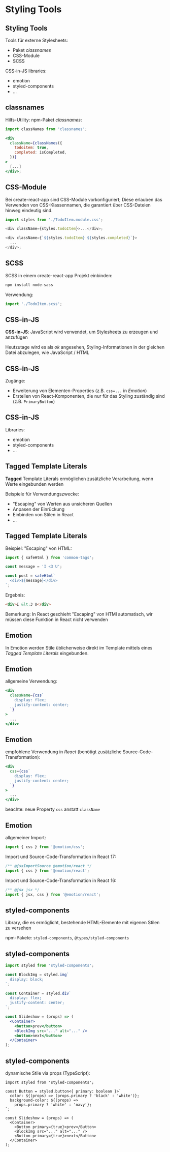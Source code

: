 # Styling Tools

## Styling Tools

Tools für externe Stylesheets:

- Paket _classnames_
- CSS-Module
- SCSS

CSS-in-JS libraries:

- emotion
- styled-components
- ...

## classnames

Hilfs-Utility: npm-Paket _classnames_:

```jsx
import classNames from 'classnames';

<div
  className={classNames({
    todoitem: true,
    completed: isCompleted,
  })}
>
  [...]
</div>;
```

## CSS-Module

Bei create-react-app sind CSS-Module vorkonfiguriert; Diese erlauben das Verwenden von CSS-Klassennamen, die garantiert über CSS-Dateien hinweg eindeutig sind.

```js
import styles from './TodoItem.module.css';

<div className={styles.todoItem}>...</div>;

<div className={`${styles.todoItem} ${styles.completed}`}>
  ...
</div>;
```

## SCSS

SCSS in einem create-react-app Projekt einbinden:

```bash
npm install node-sass
```

Verwendung:

```js
import './TodoItem.scss';
```

## CSS-in-JS

**CSS-in-JS**: JavaScript wird verwendet, um Stylesheets zu erzeugen und anzufügen

Heutzutage wird es als _ok_ angesehen, Styling-Informationen in der gleichen Datei abzulegen, wie JavaScript / HTML

## CSS-in-JS

Zugänge:

- Erweiterung von Elementen-Properties (z.B. `css=...` in _Emotion_)
- Erstellen von React-Komponenten, die nur für das Styling zuständig sind (z.B. `PrimaryButton`)

## CSS-in-JS

Libraries:

- emotion
- styled-components
- ...

## Tagged Template Literals

**Tagged** Template Literals ermöglichen zusätzliche Verarbeitung, wenn Werte eingebunden werden

Beispiele für Verwendungszwecke:

- "Escaping" von Werten aus unsicheren Quellen
- Anpasen der Einrückung
- Einbinden von Stilen in React
- ...

## Tagged Template Literals

Beispiel: "Escaping" von HTML:

```js
import { safeHtml } from 'common-tags';

const message = 'I <3 U';

const post = safeHtml`
  <div>${message}</div>
`;
```

Ergebnis:

```html
<div>I &lt;3 U</div>
```

Bemerkung: In React geschieht "Escaping" von HTMl automatisch, wir müssen diese Funktion in React nicht verwenden

## Emotion

In Emotion werden Stile üblicherweise direkt im Template mittels eines _Tagged Template Literals_ eingebunden.

## Emotion

allgemeine Verwendung:

```jsx
<div
  className={css`
    display: flex;
    justify-content: center;
  `}
>
  ...
</div>
```

## Emotion

empfohlene Verwendung in _React_ (benötigt zusätzliche Source-Code-Transformation):

```jsx
<div
  css={css`
    display: flex;
    justify-content: center;
  `}
>
  ...
</div>
```

beachte: neue Property `css` anstatt `className`

## Emotion

allgemeiner Import:

```jsx
import { css } from '@emotion/css';
```

Import und Source-Code-Transformation in React 17:

```jsx
/** @jsxImportSource @emotion/react */
import { css } from '@emotion/react';
```

Import und Source-Code-Transformation in React 16:

```jsx
/** @jsx jsx */
import { jsx, css } from '@emotion/react';
```

## styled-components

Library, die es ermöglicht, bestehende HTML-Elemente mit eigenen Stilen zu versehen

npm-Pakete: `styled-components`, `@types/styled-components`

## styled-components

```jsx
import styled from 'styled-components';

const BlockImg = styled.img`
  display: block;
`;

const Container = styled.div`
  display: flex;
  justify-content: center;
`;

const Slideshow = (props) => (
  <Container>
    <button>prev</button>
    <BlockImg src="..." alt="..." />
    <button>next</button>
  </Container>
);
```

## styled-components

dynamische Stile via props (TypeScript):

```tsx
import styled from 'styled-components';

const Button = styled.button<{ primary: boolean }>`
  color: ${(props) => (props.primary ? 'black' : 'white')};
  background-color: ${(props) =>
    props.primary ? 'white' : 'navy'};
`;

const Slideshow = (props) => (
  <Container>
    <Button primary={true}>prev</Button>
    <BlockImg src="..." alt="..." />
    <Button primary={true}>next</Button>
  </Container>
);
```
